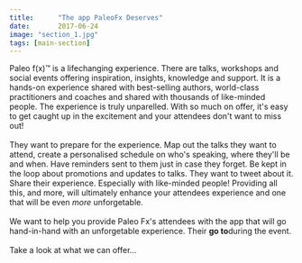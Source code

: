 ```yaml
---
title:      "The app PaleoFx Deserves"
date:       2017-06-24
image: "section_1.jpg"
tags: [main-section]
---
```


Paleo f(x)™ is a lifechanging experience. There are talks, workshops and social events offering inspiration, insights, knowledge and support. It is a hands-on experience shared with best-selling authors, world-class practitioners and coaches and shared with thousands of like-minded people. The experience is truly unparelled. With so much on offer, it's easy to get caught up in the excitement and your attendees don't want to miss out!<br><br>
They want to prepare for the experience. Map out the talks they want to attend, create a personalised schedule on who's speaking, where they'll be and when. Have reminders sent to them just in case they forget. Be kept in the loop about promotions and updates to talks. They want to tweet about it. Share their experience. Especially with like-minded people! Providing all this, and more, will ultimately enhance your attendees experience and one that will be even <i>more</i> unforgetable.<br><br>We want to help you provide Paleo Fx's attendees with the app that will go hand-in-hand with an unforgetable experience. Their <b>go to</b>during the event.<br><br>Take a look at what we can offer...
